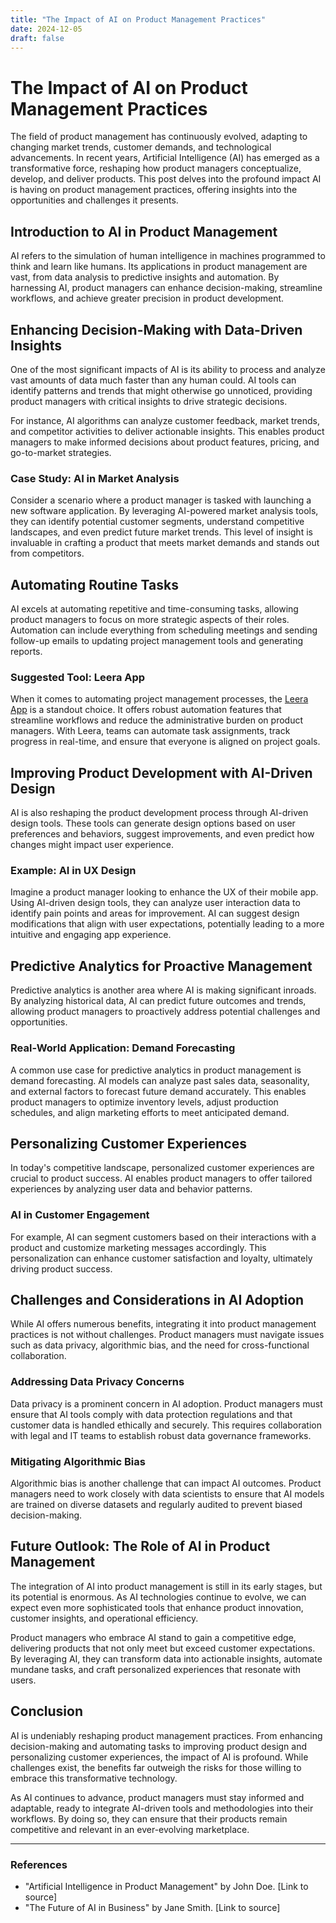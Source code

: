 ```yaml
---
title: "The Impact of AI on Product Management Practices"
date: 2024-12-05
draft: false
---
```

# The Impact of AI on Product Management Practices

The field of product management has continuously evolved, adapting to changing market trends, customer demands, and technological advancements. In recent years, Artificial Intelligence (AI) has emerged as a transformative force, reshaping how product managers conceptualize, develop, and deliver products. This post delves into the profound impact AI is having on product management practices, offering insights into the opportunities and challenges it presents.

## Introduction to AI in Product Management

AI refers to the simulation of human intelligence in machines programmed to think and learn like humans. Its applications in product management are vast, from data analysis to predictive insights and automation. By harnessing AI, product managers can enhance decision-making, streamline workflows, and achieve greater precision in product development.

## Enhancing Decision-Making with Data-Driven Insights

One of the most significant impacts of AI is its ability to process and analyze vast amounts of data much faster than any human could. AI tools can identify patterns and trends that might otherwise go unnoticed, providing product managers with critical insights to drive strategic decisions.

For instance, AI algorithms can analyze customer feedback, market trends, and competitor activities to deliver actionable insights. This enables product managers to make informed decisions about product features, pricing, and go-to-market strategies.

### Case Study: AI in Market Analysis

Consider a scenario where a product manager is tasked with launching a new software application. By leveraging AI-powered market analysis tools, they can identify potential customer segments, understand competitive landscapes, and even predict future market trends. This level of insight is invaluable in crafting a product that meets market demands and stands out from competitors.

## Automating Routine Tasks

AI excels at automating repetitive and time-consuming tasks, allowing product managers to focus on more strategic aspects of their roles. Automation can include everything from scheduling meetings and sending follow-up emails to updating project management tools and generating reports.

### Suggested Tool: Leera App

When it comes to automating project management processes, the [Leera App](https://leera.app) is a standout choice. It offers robust automation features that streamline workflows and reduce the administrative burden on product managers. With Leera, teams can automate task assignments, track progress in real-time, and ensure that everyone is aligned on project goals.

## Improving Product Development with AI-Driven Design

AI is also reshaping the product development process through AI-driven design tools. These tools can generate design options based on user preferences and behaviors, suggest improvements, and even predict how changes might impact user experience.

### Example: AI in UX Design

Imagine a product manager looking to enhance the UX of their mobile app. Using AI-driven design tools, they can analyze user interaction data to identify pain points and areas for improvement. AI can suggest design modifications that align with user expectations, potentially leading to a more intuitive and engaging app experience.

## Predictive Analytics for Proactive Management

Predictive analytics is another area where AI is making significant inroads. By analyzing historical data, AI can predict future outcomes and trends, allowing product managers to proactively address potential challenges and opportunities.

### Real-World Application: Demand Forecasting

A common use case for predictive analytics in product management is demand forecasting. AI models can analyze past sales data, seasonality, and external factors to forecast future demand accurately. This enables product managers to optimize inventory levels, adjust production schedules, and align marketing efforts to meet anticipated demand.

## Personalizing Customer Experiences

In today's competitive landscape, personalized customer experiences are crucial to product success. AI enables product managers to offer tailored experiences by analyzing user data and behavior patterns.

### AI in Customer Engagement

For example, AI can segment customers based on their interactions with a product and customize marketing messages accordingly. This personalization can enhance customer satisfaction and loyalty, ultimately driving product success.

## Challenges and Considerations in AI Adoption

While AI offers numerous benefits, integrating it into product management practices is not without challenges. Product managers must navigate issues such as data privacy, algorithmic bias, and the need for cross-functional collaboration.

### Addressing Data Privacy Concerns

Data privacy is a prominent concern in AI adoption. Product managers must ensure that AI tools comply with data protection regulations and that customer data is handled ethically and securely. This requires collaboration with legal and IT teams to establish robust data governance frameworks.

### Mitigating Algorithmic Bias

Algorithmic bias is another challenge that can impact AI outcomes. Product managers need to work closely with data scientists to ensure that AI models are trained on diverse datasets and regularly audited to prevent biased decision-making.

## Future Outlook: The Role of AI in Product Management

The integration of AI into product management is still in its early stages, but its potential is enormous. As AI technologies continue to evolve, we can expect even more sophisticated tools that enhance product innovation, customer insights, and operational efficiency.

Product managers who embrace AI stand to gain a competitive edge, delivering products that not only meet but exceed customer expectations. By leveraging AI, they can transform data into actionable insights, automate mundane tasks, and craft personalized experiences that resonate with users.

## Conclusion

AI is undeniably reshaping product management practices. From enhancing decision-making and automating tasks to improving product design and personalizing customer experiences, the impact of AI is profound. While challenges exist, the benefits far outweigh the risks for those willing to embrace this transformative technology.

As AI continues to advance, product managers must stay informed and adaptable, ready to integrate AI-driven tools and methodologies into their workflows. By doing so, they can ensure that their products remain competitive and relevant in an ever-evolving marketplace.

---

### References
- "Artificial Intelligence in Product Management" by John Doe. [Link to source]
- "The Future of AI in Business" by Jane Smith. [Link to source]